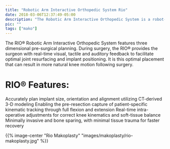 ```yaml
---
title: "Robotic Arm Interactive Orthopedic System Rio"
date: 2018-03-06T12:37:49-05:00
description: "The Robotic Arm Interactive Orthopedic System is a robot-assisted tool used by orthopaedic surgeons. This robot-assisted procedure allows surgeons to operate more precisely and effectivly, improving patient outcomes."
pic: ""
tags: ["mako"]
---
```


The RIO&reg; Robotic Arm Interactive Orthopedic System features three dimensional pre-surgical planning. During surgery, the RIO&reg; provides the surgeon with real-time visual, tactile and auditory feedback to facilitate optimal joint resurfacing and implant positioning. It is this optimal placement that can result in more natural knee motion following surgery.

# RIO&reg; Features:

Accurately plan implant size, orientation and alignment utilizing CT-derived 3-D modeling
Enabling the pre-resection capture of patient-specific kinematic tracking through full flexion and extension
Real-time intra-operative adjustments for correct knee kinematics and soft-tissue balance
Minimally invasive and bone sparing, with minimal tissue trauma for faster recovery

{{% image-center "Rio Makoplasty" "images/makoplasty/rio-makoplasty.jpg" %}}
